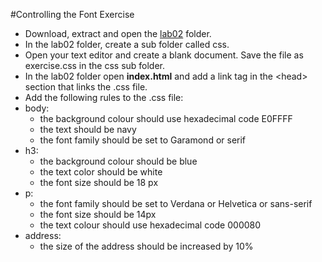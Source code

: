 #Controlling the Font Exercise

- Download, extract and open the [lab02](archives/lab02.zip) folder.
- In the lab02 folder, create a sub folder called css.
- Open your text editor and create a blank document. Save the file as exercise.css in the css sub folder.
- In the lab02 folder open **index.html** and add a link tag in the &lt;head&gt; section that links the .css file.
-  Add the following rules to the .css file:
  - body:
    - the background colour should use hexadecimal code E0FFFF
    - the text should be navy
    - the font family should be set to Garamond or serif
  - h3:
    - the background colour should be blue
    - the text color should be white
    - the font size should be 18 px
  - p:
    - the font family should be set to Verdana or Helvetica or sans-serif
    - the font size should be 14px
    - the text colour should use hexadecimal code 000080
  - address:
    - the size of the address should be increased by 10%
